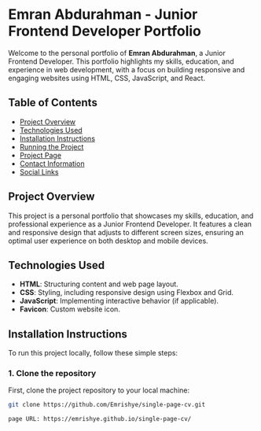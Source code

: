 # Emran Abdurahman - Junior Frontend Developer Portfolio

Welcome to the personal portfolio of **Emran Abdurahman**, a Junior Frontend Developer. This portfolio highlights my skills, education, and experience in web development, with a focus on building responsive and engaging websites using HTML, CSS, JavaScript, and React.

## Table of Contents

- [Project Overview](#project-overview)
- [Technologies Used](#technologies-used)
- [Installation Instructions](#installation-instructions)
- [Running the Project](#running-the-project)
- [Project Page](#project-page)
- [Contact Information](#contact-information)
- [Social Links](#social-links)

## Project Overview

This project is a personal portfolio that showcases my skills, education, and professional experience as a Junior Frontend Developer. It features a clean and responsive design that adjusts to different screen sizes, ensuring an optimal user experience on both desktop and mobile devices.

## Technologies Used

- **HTML**: Structuring content and web page layout.
- **CSS**: Styling, including responsive design using Flexbox and Grid.
- **JavaScript**: Implementing interactive behavior (if applicable).
- **Favicon**: Custom website icon.

## Installation Instructions

To run this project locally, follow these simple steps:

### 1. Clone the repository
First, clone the project repository to your local machine:

```bash
git clone https://github.com/Emrishye/single-page-cv.git

page URL: https://emrishye.github.io/single-page-cv/
